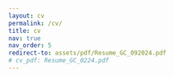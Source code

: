 ```yaml
---
layout: cv
permalink: /cv/
title: cv
nav: true
nav_order: 5
redirect-to: assets/pdf/Resume_GC_092024.pdf
# cv_pdf: Resume_GC_0224.pdf
---
```


